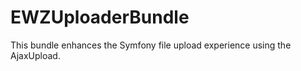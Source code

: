 EWZUploaderBundle
=================

This bundle enhances the Symfony file upload experience using the AjaxUpload.
